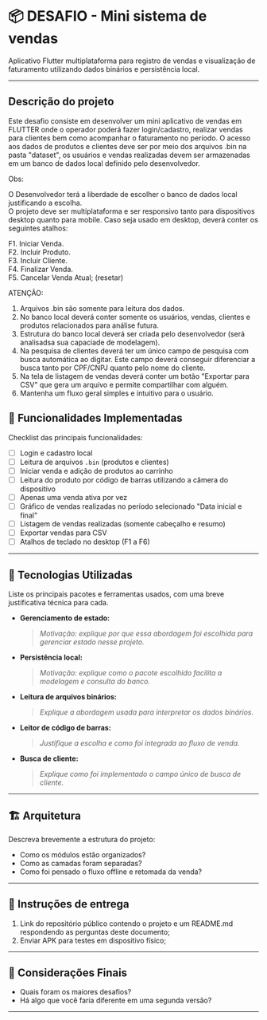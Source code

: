 # 📦 DESAFIO - Mini sistema de vendas

Aplicativo Flutter multiplataforma para registro de vendas e visualização de faturamento utilizando dados binários e persistência local.

---

## Descrição do projeto

Este desafio consiste em desenvolver um mini aplicativo de vendas em FLUTTER onde o operador poderá fazer login/cadastro, realizar vendas para clientes bem como acompanhar o faturamento no período. O acesso aos dados de produtos e clientes deve ser por meio dos arquivos .bin na pasta "dataset", os usuários e vendas realizadas devem ser armazenadas em um banco de dados local definido pelo desenvolvedor.

Obs: 

O Desenvolvedor terá a liberdade de escolher o banco de dados local justificando a escolha. \
O projeto deve ser multiplataforma e ser responsivo tanto para dispositivos desktop quanto para mobile.
Caso seja usado em desktop, deverá conter os seguintes atalhos:

F1. Iniciar Venda.\
F2. Incluir Produto.\
F3. Incluir Cliente.\
F4. Finalizar Venda.\
F5. Cancelar Venda Atual; (resetar)

ATENÇÃO: 
1. Arquivos .bin são somente para leitura dos dados.
2. No banco local deverá conter somente os usuários, vendas, clientes e produtos relacionados para análise futura.
3. Estrutura do banco local deverá ser criada pelo desenvolvedor (será analisadsa sua capaciade de modelagem).
3. Na pesquisa de clientes deverá ter um único campo de pesquisa com busca automática ao digitar. Este campo deverá conseguir diferenciar a busca tanto por CPF/CNPJ quanto pelo nome do cliente.
4. Na tela de listagem de vendas deverá conter um botão "Exportar para CSV" que gera um arquivo e permite compartilhar com alguém.
5. Mantenha um fluxo geral simples e intuitivo para o usuário.


## 🚀 Funcionalidades Implementadas

Checklist das principais funcionalidades:

- [ ] Login e cadastro local
- [ ] Leitura de arquivos `.bin` (produtos e clientes)
- [ ] Iniciar venda e adição de produtos ao carrinho
- [ ] Leitura do produto por código de barras utilizando a câmera do dispositivo
- [ ] Apenas uma venda ativa por vez
- [ ] Gráfico de vendas realizadas no período selecionado "Data inicial e final"
- [ ] Listagem de vendas realizadas (somente cabeçalho e resumo)
- [ ] Exportar vendas para CSV
- [ ] Atalhos de teclado no desktop (F1 a F6)

---

## 🔧 Tecnologias Utilizadas

Liste os principais pacotes e ferramentas usados, com uma breve justificativa técnica para cada.

- **Gerenciamento de estado:** 
  > _Motivação: explique por que essa abordagem foi escolhida para gerenciar estado nesse projeto._

- **Persistência local:** 
  > _Motivação: explique como o pacote escolhido facilita a modelagem e consulta do banco._

- **Leitura de arquivos binários:**  
  > _Explique a abordagem usada para interpretar os dados binários._

- **Leitor de código de barras:**  
  > _Justifique a escolha e como foi integrada ao fluxo de venda._

- **Busca de cliente:**  
  > _Explique como foi implementado o campo único de busca de cliente._
---

## 🏗️ Arquitetura

Descreva brevemente a estrutura do projeto:

- Como os módulos estão organizados?
- Como as camadas foram separadas?
- Como foi pensado o fluxo offline e retomada da venda?

---

## 📱 Instruções de entrega

1. Link do repositório público contendo o projeto e um README.md respondendo as perguntas deste documento;
2. Enviar APK para testes em dispositivo físico;

---

## 🤔 Considerações Finais

- Quais foram os maiores desafios?
- Há algo que você faria diferente em uma segunda versão?

---
